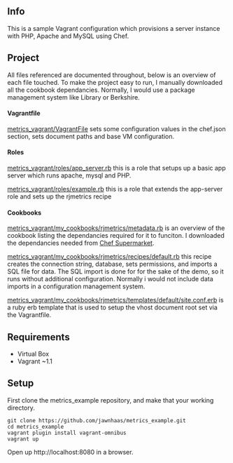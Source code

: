 ## Info ##
This is a sample Vagrant configuration which provisions a server instance with PHP, Apache and MySQL using Chef.

## Project ##
All files referenced are documented throughout, below is an overview of each file touched. To make the project easy to run, I manually downloaded all the cookbook dependancies. Normally, I would use a package management system like Library or Berkshire. 

#### Vagrantfile ####
[metrics_vagrant/VagrantFile](https://github.com/jawnhaas/metrics_vagrant/blob/master/Vagrantfile)
sets some configuration values in the chef.json section, sets document paths and base VM configuration.

#### Roles ####
[metrics_vagrant/roles/app_server.rb](https://github.com/jawnhaas/metrics_vagrant/blob/master/roles/app_server.rb)
this is a role that setups up a basic app server which runs apache, mysql and PHP.

[metrics_vagrant/roles/example.rb](https://github.com/jawnhaas/metrics_vagrant/blob/master/roles/example.rb)
this is a role that extends the app-server role and sets up the rjmetrics recipe

#### Cookbooks ####
[metrics_vagrant/my_cookbooks/rjmetrics/metadata.rb](https://github.com/jawnhaas/metrics_vagrant/blob/master/my_cookbooks/rjmetrics/metadata.rb)
is an overview of the cookbook listing the dependancies required for it to funciton. I downloaded the dependancies needed from [Chef Supermarket](https://community.opscode.com/cookbooks).

[metrics_vagrant/my_cookbooks/rjmetrics/recipes/default.rb](https://github.com/jawnhaas/metrics_vagrant/blob/master/my_cookbooks/rjmetrics/recipes/default.rb)
this recipe creates the connection string, database, sets permissions, and imports a SQL file for data. The SQL import is done for for the sake of the demo, so it runs without additional configuration. Normally i would not include data imports in a configuration management system.

[metrics_vagrant/my_cookbooks/rjmetrics/templates/default/site.conf.erb](https://github.com/jawnhaas/metrics_vagrant/blob/master/my_cookbooks/rjmetrics/templates/default/site.conf.erb)
is a ruby erb template that is used to setup the vhost document root set via the Vagrantfile.

## Requirements ##
- Virtual Box
- Vagrant ~1.1

## Setup ##
First clone the metrics_example repository, and make that your working directory.

	git clone https://github.com/jawnhaas/metrics_example.git
    cd metrics_example
    vagrant plugin install vagrant-omnibus
    vagrant up

Open up http://localhost:8080 in a browser.
